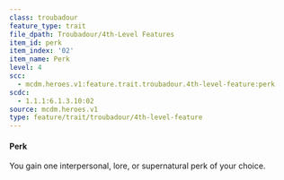 ```yaml
---
class: troubadour
feature_type: trait
file_dpath: Troubadour/4th-Level Features
item_id: perk
item_index: '02'
item_name: Perk
level: 4
scc:
  - mcdm.heroes.v1:feature.trait.troubadour.4th-level-feature:perk
scdc:
  - 1.1.1:6.1.3.10:02
source: mcdm.heroes.v1
type: feature/trait/troubadour/4th-level-feature
---
```


#### Perk

You gain one interpersonal, lore, or supernatural perk of your choice.
